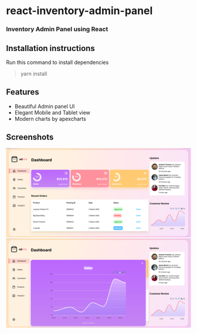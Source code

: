 # react-inventory-admin-panel

### Inventory Admin Panel using React

## Installation instructions

Run this command to install dependencies
> yarn install

## Features

- Beautiful Admin panel UI
- Elegant Mobile and Tablet view
- Modern charts by apexcharts

## Screenshots

![screenshot 1](https://github.com/iamninad/react-inventory-admin-panel/blob/main/Screenshots/one.png?raw=true)
![screenshot 2](https://github.com/iamninad/react-inventory-admin-panel/blob/main/Screenshots/two.png?raw=true)
